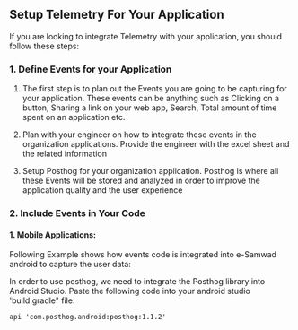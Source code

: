 ## Setup Telemetry For Your Application

If you are looking to integrate Telemetry with your application, you should follow these steps:

### 1. Define Events for your Application

1. The first step is to plan out the Events you are going to be capturing for your application. These events can be anything such as Clicking on a button, Sharing a link on your web app, Search, Total amount of time spent on an application etc.

2. Plan with your engineer on how to integrate these events in the organization applications. Provide the engineer with the excel sheet and the related information

3. Setup Posthog for your organization application. Posthog is where all these Events will be stored and analyzed in order to improve the application quality and the user experience

### 2. Include Events in Your Code

#### 1. Mobile Applications:

Following Example shows how events code is integrated into e-Samwad android to capture the user data:

In order to use posthog, we need to integrate the Posthog library into Android Studio. Paste the following code into your android studio 'build.gradle" file:

```
api 'com.posthog.android:posthog:1.1.2'
```

